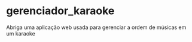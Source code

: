 # gerenciador_karaoke
Abriga uma aplicação web usada para gerenciar a ordem de músicas em um karaoke 
